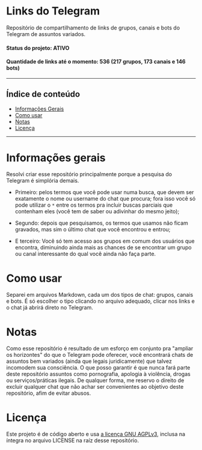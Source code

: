 # Links do Telegram

Repositório de compartilhamento de links de grupos, canais e bots do Telegram de assuntos variados.  
 
#### Status do projeto: ATIVO
#### Quantidade de links até o momento: 536 (217 grupos, 173 canais e 146 bots)

---

## Índice de conteúdo

- [Informações Gerais](#informações-gerais)
- [Como usar](#como-usar)
- [Notas](#notas)
- [Licença](#licença)

---

# Informações gerais

Resolvi criar esse repositório principalmente porque a pesquisa do Telegram é simplória demais. 

- Primeiro: pelos termos que você pode usar numa busca, que devem ser exatamente o nome ou username do chat que procura; fora isso você só pode utilizar o `*` entre os termos pra incluir buscas parciais que contenham eles (você tem de saber ou adivinhar do mesmo jeito);

- Segundo: depois que pesquisamos, os termos que usamos não ficam gravados, mas sim o último chat que você encontrou e entrou;

- E terceiro: Você só tem acesso aos grupos em comum dos usuários que encontra, diminuindo ainda mais as chances de se encontrar um grupo ou canal interessante do qual você ainda não faça parte.

# Como usar

Separei em arquivos Markdown, cada um dos tipos de chat: grupos, canais e bots. É só escolher o tipo clicando no arquivo adequado, clicar nos links e o chat já abrirá direto no Telegram.

# Notas

Como esse repositório é resultado de um esforço em conjunto pra "ampliar os horizontes" do que o Telegram pode oferecer, você encontrará chats de assuntos bem variados (ainda que legais juridicamente) que talvez incomodem sua consciência. O que posso garantir é que nunca fará parte deste repositório assuntos como pornografia, apologia à violência, drogas ou serviços/práticas ilegais. De qualquer forma, me reservo o direito de excluir qualquer chat que não achar ser convenientes ao objetivo deste repositório, afim de evitar abusos.

# Licença

Este projeto é de código aberto e usa [a licença GNU AGPLv3](https://www.gnu.org/licenses/agpl-3.0.en.html), inclusa na íntegra no arquivo LICENSE na raíz desse repositório.

